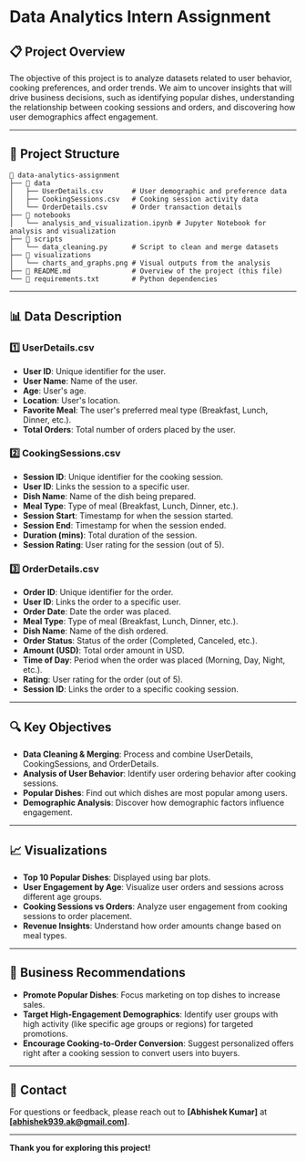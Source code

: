 # Data Analytics Intern Assignment

## 📋 **Project Overview**
The objective of this project is to analyze datasets related to user behavior, cooking preferences, and order trends. We aim to uncover insights that will drive business decisions, such as identifying popular dishes, understanding the relationship between cooking sessions and orders, and discovering how user demographics affect engagement.

---

## 📁 **Project Structure**
```
📁 data-analytics-assignment
├── 📁 data
│   ├── UserDetails.csv       # User demographic and preference data
│   ├── CookingSessions.csv   # Cooking session activity data
│   └── OrderDetails.csv      # Order transaction details
├── 📁 notebooks
│   └── analysis_and_visualization.ipynb # Jupyter Notebook for analysis and visualization
├── 📁 scripts
│   └── data_cleaning.py      # Script to clean and merge datasets
├── 📁 visualizations
│   └── charts_and_graphs.png # Visual outputs from the analysis
├── 📜 README.md               # Overview of the project (this file)
└── 📜 requirements.txt        # Python dependencies
```

---

## 📊 **Data Description**

### 1️⃣ **UserDetails.csv**
- **User ID**: Unique identifier for the user.
- **User Name**: Name of the user.
- **Age**: User's age.
- **Location**: User's location.
- **Favorite Meal**: The user's preferred meal type (Breakfast, Lunch, Dinner, etc.).
- **Total Orders**: Total number of orders placed by the user.

### 2️⃣ **CookingSessions.csv**
- **Session ID**: Unique identifier for the cooking session.
- **User ID**: Links the session to a specific user.
- **Dish Name**: Name of the dish being prepared.
- **Meal Type**: Type of meal (Breakfast, Lunch, Dinner, etc.).
- **Session Start**: Timestamp for when the session started.
- **Session End**: Timestamp for when the session ended.
- **Duration (mins)**: Total duration of the session.
- **Session Rating**: User rating for the session (out of 5).

### 3️⃣ **OrderDetails.csv**
- **Order ID**: Unique identifier for the order.
- **User ID**: Links the order to a specific user.
- **Order Date**: Date the order was placed.
- **Meal Type**: Type of meal (Breakfast, Lunch, Dinner, etc.).
- **Dish Name**: Name of the dish ordered.
- **Order Status**: Status of the order (Completed, Canceled, etc.).
- **Amount (USD)**: Total order amount in USD.
- **Time of Day**: Period when the order was placed (Morning, Day, Night, etc.).
- **Rating**: User rating for the order (out of 5).
- **Session ID**: Links the order to a specific cooking session.

---

## 🔍 **Key Objectives**
- **Data Cleaning & Merging**: Process and combine UserDetails, CookingSessions, and OrderDetails.
- **Analysis of User Behavior**: Identify user ordering behavior after cooking sessions.
- **Popular Dishes**: Find out which dishes are most popular among users.
- **Demographic Analysis**: Discover how demographic factors influence engagement.

---

## 📈 **Visualizations**
- **Top 10 Popular Dishes**: Displayed using bar plots.
- **User Engagement by Age**: Visualize user orders and sessions across different age groups.
- **Cooking Sessions vs Orders**: Analyze user engagement from cooking sessions to order placement.
- **Revenue Insights**: Understand how order amounts change based on meal types.

---

## 📝 **Business Recommendations**
- **Promote Popular Dishes**: Focus marketing on top dishes to increase sales.
- **Target High-Engagement Demographics**: Identify user groups with high activity (like specific age groups or regions) for targeted promotions.
- **Encourage Cooking-to-Order Conversion**: Suggest personalized offers right after a cooking session to convert users into buyers.

---

## 📧 **Contact**
For questions or feedback, please reach out to **[Abhishek Kumar]** at **[abhishek939.ak@gmail.com]**.

---

**Thank you for exploring this project!**

